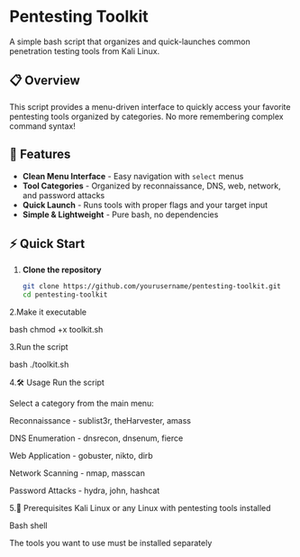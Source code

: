 # Pentesting Toolkit

A simple bash script that organizes and quick-launches common penetration testing tools from Kali Linux.

## 📋 Overview

This script provides a menu-driven interface to quickly access your favorite pentesting tools organized by categories. No more remembering complex command syntax!

## 🚀 Features

- **Clean Menu Interface** - Easy navigation with `select` menus
- **Tool Categories** - Organized by reconnaissance, DNS, web, network, and password attacks
- **Quick Launch** - Runs tools with proper flags and your target input
- **Simple & Lightweight** - Pure bash, no dependencies

## ⚡ Quick Start

1. **Clone the repository**
   ```bash
   git clone https://github.com/yourusername/pentesting-toolkit.git
   cd pentesting-toolkit

2.Make it executable

bash
chmod +x toolkit.sh


3.Run the script

bash
./toolkit.sh

4.🛠️ Usage
Run the script

Select a category from the main menu:

Reconnaissance - sublist3r, theHarvester, amass

DNS Enumeration - dnsrecon, dnsenum, fierce

Web Application - gobuster, nikto, dirb

Network Scanning - nmap, masscan

Password Attacks - hydra, john, hashcat

5.📝 Prerequisites
Kali Linux or any Linux with pentesting tools installed

Bash shell

The tools you want to use must be installed separately
